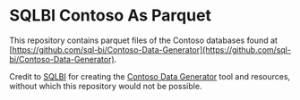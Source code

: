 # SQLBI Contoso As Parquet

This repository contains parquet files of the Contoso databases found at [https://github.com/sql-bi/Contoso-Data-Generator](https://github.com/sql-bi/Contoso-Data-Generator).

Credit to [SQLBI](https://www.sqlbi.com/) for creating the [Contoso Data Generator](https://sql.bi/754597) tool and resources, without which this repository would not be possible.
